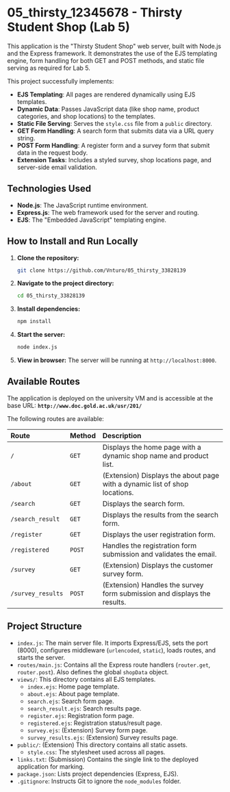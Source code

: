 # 05_thirsty_12345678 - Thirsty Student Shop (Lab 5)

This application is the "Thirsty Student Shop" web server, built with Node.js and the Express framework. It demonstrates the use of the EJS templating engine, form handling for both GET and POST methods, and static file serving as required for Lab 5.

This project successfully implements:
* **EJS Templating**: All pages are rendered dynamically using EJS templates.
* **Dynamic Data**: Passes JavaScript data (like shop name, product categories, and shop locations) to the templates.
* **Static File Serving**: Serves the `style.css` file from a `public` directory.
* **GET Form Handling**: A search form that submits data via a URL query string.
* **POST Form Handling**: A register form and a survey form that submit data in the request body.
* **Extension Tasks**: Includes a styled survey, shop locations page, and server-side email validation.

## Technologies Used

* **Node.js**: The JavaScript runtime environment.
* **Express.js**: The web framework used for the server and routing.
* **EJS**: The "Embedded JavaScript" templating engine.

## How to Install and Run Locally

1.  **Clone the repository:**
    ```bash
    git clone https://github.com/Vnturo/05_thirsty_33828139
    ```
2.  **Navigate to the project directory:**
    ```bash
    cd 05_thirsty_33828139
    ```
3.  **Install dependencies:**
    ```bash
    npm install
    ```
4.  **Start the server:**
    ```bash
    node index.js
    ```
5.  **View in browser:**
    The server will be running at `http://localhost:8000`.

## Available Routes

The application is deployed on the university VM and is accessible at the base URL:
**`http://www.doc.gold.ac.uk/usr/201/`**

The following routes are available:

| Route | Method | Description |
| :--- | :--- | :--- |
| `/` | `GET` | Displays the home page with a dynamic shop name and product list. |
| `/about` | `GET` | (Extension) Displays the about page with a dynamic list of shop locations. |
| `/search` | `GET` | Displays the search form. |
| `/search_result` | `GET` | Displays the results from the search form. |
| `/register` | `GET` | Displays the user registration form. |
| `/registered` | `POST` | Handles the registration form submission and validates the email. |
| `/survey` | `GET` | (Extension) Displays the customer survey form. |
| `/survey_results` | `POST` | (Extension) Handles the survey form submission and displays the results. |

## Project Structure

* `index.js`: The main server file. It imports Express/EJS, sets the port (8000), configures middleware (`urlencoded`, `static`), loads routes, and starts the server.
* `routes/main.js`: Contains all the Express route handlers (`router.get`, `router.post`). Also defines the global `shopData` object.
* `views/`: This directory contains all EJS templates.
    * `index.ejs`: Home page template.
    * `about.ejs`: About page template.
    * `search.ejs`: Search form page.
    * `search_result.ejs`: Search results page.
    * `register.ejs`: Registration form page.
    * `registered.ejs`: Registration status/result page.
    * `survey.ejs`: (Extension) Survey form page.
    * `survey_results.ejs`: (Extension) Survey results page.
* `public/`: (Extension) This directory contains all static assets.
    * `style.css`: The stylesheet used across all pages.
* `links.txt`: (Submission) Contains the single link to the deployed application for marking.
* `package.json`: Lists project dependencies (Express, EJS).
* `.gitignore`: Instructs Git to ignore the `node_modules` folder.